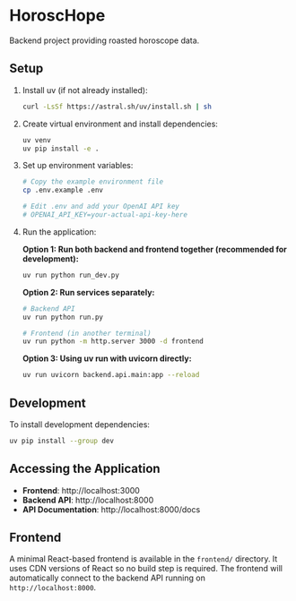 # HoroscHope

Backend project providing roasted horoscope data.

## Setup

1. Install uv (if not already installed):
   ```bash
   curl -LsSf https://astral.sh/uv/install.sh | sh
   ```

2. Create virtual environment and install dependencies:
   ```bash
   uv venv
   uv pip install -e .
   ```

3. Set up environment variables:
   ```bash
   # Copy the example environment file
   cp .env.example .env
   
   # Edit .env and add your OpenAI API key
   # OPENAI_API_KEY=your-actual-api-key-here
   ```

4. Run the application:

   **Option 1: Run both backend and frontend together (recommended for development):**
   ```bash
   uv run python run_dev.py
   ```

   **Option 2: Run services separately:**
   ```bash
   # Backend API
   uv run python run.py
   
   # Frontend (in another terminal)
   uv run python -m http.server 3000 -d frontend
   ```

   **Option 3: Using uv run with uvicorn directly:**
   ```bash
   uv run uvicorn backend.api.main:app --reload
   ```

## Development

To install development dependencies:
```bash
uv pip install --group dev
```

## Accessing the Application

- **Frontend**: http://localhost:3000
- **Backend API**: http://localhost:8000
- **API Documentation**: http://localhost:8000/docs

## Frontend

A minimal React-based frontend is available in the `frontend/` directory. It uses CDN versions of React so no build step is required. The frontend will automatically connect to the backend API running on `http://localhost:8000`.

